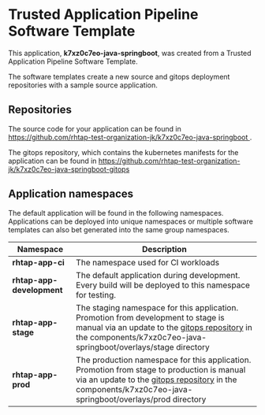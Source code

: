 # Trusted Application Pipeline Software Template

This application, **k7xz0c7eo-java-springboot**, was created from a Trusted Application Pipeline Software Template.

The software templates create a new source and gitops deployment repositories with a sample source application. 

## Repositories

The source code for your application can be found in [https://github.com/rhtap-test-organization-jk/k7xz0c7eo-java-springboot ](https://github.com/rhtap-test-organization-jk/k7xz0c7eo-java-springboot ).
 
The gitops repository, which contains the kubernetes manifests for the application can be found in 
[https://github.com/rhtap-test-organization-jk/k7xz0c7eo-java-springboot-gitops ](https://github.com/rhtap-test-organization-jk/k7xz0c7eo-java-springboot-gitops ) 

## Application namespaces 

The default application will be found in the following namespaces. Applications can be deployed into unique namespaces or multiple software templates can also bet generated into the same group namespaces.  

|  Namespace   |  Description   |  
| -------- | -------- |
| **rhtap-app-ci** | The namespace used for CI workloads |
| **rhtap-app-development** | The default application during development. Every build will be deployed to this namespace for testing. |
| **rhtap-app-stage** | The staging namespace for this application. Promotion from development to stage is manual via an update to the [gitops repository](https://github.com/rhtap-test-organization-jk/k7xz0c7eo-java-springboot-gitops ) in the components/k7xz0c7eo-java-springboot/overlays/stage directory |
| **rhtap-app-prod** | The production namespace for this application. Promotion from stage to production is manual via an update to the [gitops repository](https://github.com/rhtap-test-organization-jk/k7xz0c7eo-java-springboot-gitops ) in the components/k7xz0c7eo-java-springboot/overlays/prod directory |
